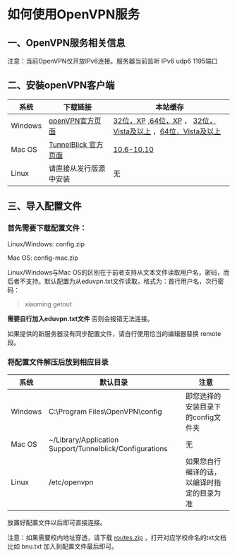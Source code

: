 # 如何使用OpenVPN服务

## 一、OpenVPN服务相关信息

注意：当前OpenVPN仅开放IPv6连接。服务器当前监听 IPv6 udp6 1195端口

## 二、安装openVPN客户端

系统 | 下载链接 | 本站缓存
--- | --- | ---
Windows | [openVPN官方页面](http://openvpn.net/index.php/open-source/downloads.html) | [32位，XP](https://eduvpn.net/files/openvpn-install-2.3.6-I003-i686.exe) ,[64位，XP](https://eduvpn.net/files/openvpn-install-2.3.6-I003-x86_64.exe) ， [32位，Vista及以上](https://eduvpn.net/files/openvpn-install-2.3.6-I603-i686.exe) ，[64位，Vista及以上](https://eduvpn.net/files/openvpn-install-2.3.6-I603-x86_64.exe)
Mac OS | [TunnelBlick 官方页面](http://sourceforge.net/projects/tunnelblick/) | [10.6-10.10](https://eduvpn.net/files/Tunnelblick_3.4.4_build_4055.4236.dmg)
Linux | 请直接从发行版源中安装 | 无

## 三、导入配置文件

### 首先需要下载配置文件：

Linux/Windows: config.zip

Mac OS: config-mac.zip

Linux/Windows与Mac OS的区别在于前者支持从文本文件读取用户名，密码，而后者不支持。默认配置为从eduvpn.txt文件读取，格式为：首行用户名，次行密码：

>xiaoming
>getout

**需要自行加入eduvpn.txt文件** 否则会报错无法连接。

如果提供的新服务器没有同步配置文件，请自行使用恰当的编辑器替换 remote 段。

### 将配置文件解压后放到相应目录

系统 | 默认目录 | 注意
--- | --- | ---
Windows | C:\Program Files\OpenVPN\config | 即您选择的安装目录下的config文件夹
Mac OS | ~/Library/Application Support/Tunnelblick/Configurations | 无
Linux | /etc/openvpn | 如果您自行编译的话，以编译时指定的目录为准

放置好配置文件以后即可直接连接。

注意：如果需要校内地址穿透，请下载 [routes.zip](https://eduvpn.net/files/route.zip) ，打开对应学校命名的txt文档比如 bnu.txt 加入到配置文件最后即可。
